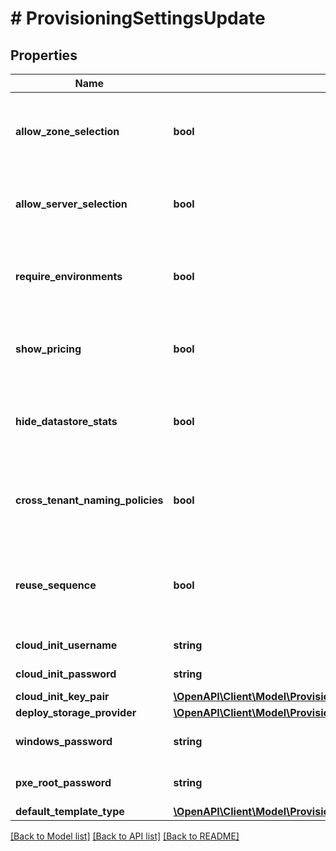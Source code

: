 # # ProvisioningSettingsUpdate

## Properties

Name | Type | Description | Notes
------------ | ------------- | ------------- | -------------
**allow_zone_selection** | **bool** | Use this to enable / disable allowing cloud selection | [optional]
**allow_server_selection** | **bool** | Use this to enable / disable allowing host selection | [optional]
**require_environments** | **bool** | Use this to enable / disable requiring environment selection | [optional]
**show_pricing** | **bool** | Use this to enable / disable showing pricing | [optional]
**hide_datastore_stats** | **bool** | Use this to enable / disable hiding datastore stats | [optional]
**cross_tenant_naming_policies** | **bool** | Use this to enable / disable cross-tenant naming policies | [optional]
**reuse_sequence** | **bool** | Use this to enable / disable reusing naming sequence numbers | [optional]
**cloud_init_username** | **string** | Cloud-init username | [optional]
**cloud_init_password** | **string** | Cloud-init password | [optional]
**cloud_init_key_pair** | [**\OpenAPI\Client\Model\ProvisioningSettingsUpdateCloudInitKeyPair**](ProvisioningSettingsUpdateCloudInitKeyPair.md) |  | [optional]
**deploy_storage_provider** | [**\OpenAPI\Client\Model\ProvisioningSettingsUpdateDeployStorageProvider**](ProvisioningSettingsUpdateDeployStorageProvider.md) |  | [optional]
**windows_password** | **string** | Windows administrator password | [optional]
**pxe_root_password** | **string** | PXE Boot default root password | [optional]
**default_template_type** | [**\OpenAPI\Client\Model\ProvisioningSettingsUpdateDefaultTemplateType**](ProvisioningSettingsUpdateDefaultTemplateType.md) |  | [optional]

[[Back to Model list]](../../README.md#models) [[Back to API list]](../../README.md#endpoints) [[Back to README]](../../README.md)
